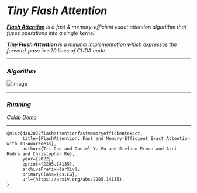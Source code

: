 # _Tiny Flash Attention_

_**[Flash Attention](https://github.com/Dao-AILab/flash-attention)** is a fast & memory-efficient exact attention algorithm that fuses operations into a single kernel._

_**Tiny Flash Attention** is a minimal implementation which expresses the forward-pass in ~20 lines of CUDA code._

---

### _Algorithm_

![image](https://github.com/user-attachments/assets/43ef0742-fbdd-49d5-86ea-c3ef2172772d)

---

### _Running_

_[Colab Demo](https://colab.research.google.com/drive/1qgFiS23-pCNx7MiHt5-Xycm-GdlBJ52R#scrollTo=zn9U4xkHiWzI)_

---

```
@misc{dao2022flashattentionfastmemoryefficientexact,
      title={FlashAttention: Fast and Memory-Efficient Exact Attention with IO-Awareness}, 
      author={Tri Dao and Daniel Y. Fu and Stefano Ermon and Atri Rudra and Christopher Ré},
      year={2022},
      eprint={2205.14135},
      archivePrefix={arXiv},
      primaryClass={cs.LG},
      url={https://arxiv.org/abs/2205.14135}, 
}
```
